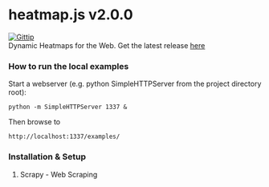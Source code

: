 # heatmap.js v2.0.0

[![Gittip](http://img.shields.io/gittip/pa7.svg)](https://www.gittip.com/pa7/)
<br />Dynamic Heatmaps for the Web. Get the latest release [here](https://github.com/pa7/heatmap.js/releases)


### How to run the local examples

Start a webserver (e.g. python SimpleHTTPServer from the project directory root):

`python -m SimpleHTTPServer 1337 &`

Then browse to 

`http://localhost:1337/examples/`

### Installation & Setup

1. Scrapy - Web Scraping